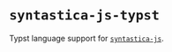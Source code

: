 # `syntastica-js-typst`

Typst language support for
[`syntastica-js`](https://www.npmjs.com/package/@syntastica/core).

